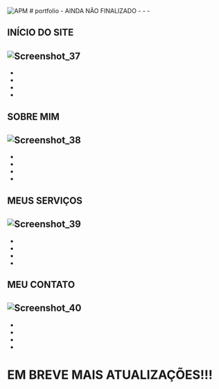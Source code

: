 <img alt="APM" src="https://github.com/Rodrigomeckel/portfolio/blob/main/licença/LICENCES">
# portfolio - AINDA NÃO FINALIZADO
-
-
-

## INÍCIO DO SITE

![Screenshot_37](https://user-images.githubusercontent.com/85050720/188042786-15c6c207-ab38-40c9-af96-f83529e0f45f.png)
-
-
-
-
-
## SOBRE MIM 

![Screenshot_38](https://user-images.githubusercontent.com/85050720/188043353-be0468fd-eae0-4fac-a98b-df1c83eec212.png)
-
-
-
-
-
## MEUS SERVIÇOS

![Screenshot_39](https://user-images.githubusercontent.com/85050720/188043936-484fa8a9-b084-4d7c-abf2-67f142556535.png)
-
-
-
-
-
## MEU CONTATO

![Screenshot_40](https://user-images.githubusercontent.com/85050720/188044083-89f600fa-ff61-472e-b5af-3cc9f3be66e7.png)
-
-
-
-
-
# EM BREVE MAIS ATUALIZAÇÕES!!!
